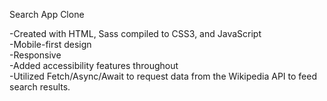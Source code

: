Search App Clone

-Created with HTML, Sass compiled to CSS3, and JavaScript<br>
-Mobile-first design<br>
-Responsive<br>
-Added accessibility features throughout<br>
-Utilized Fetch/Async/Await to request data from the Wikipedia API to feed search results.<br>

